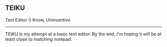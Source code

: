 <h2>TEIKU</h2>
Text Editor (I Know, Uninventive

***

TEIKU is my attempt at a basic text editor. By the end, I'm hoping it will be at least close to matching notepad.
